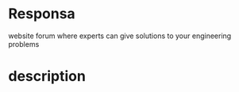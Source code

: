 # Responsa

website forum where experts can give solutions to your engineering problems

# description
